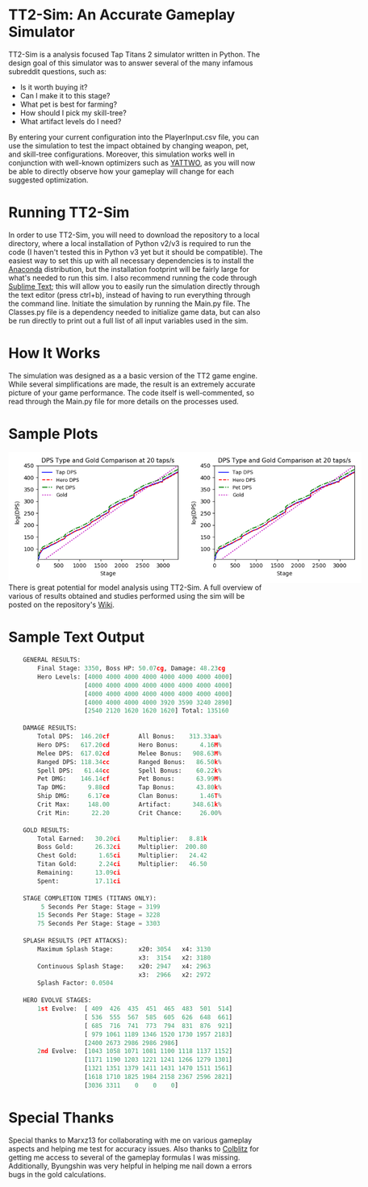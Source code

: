 # TT2-Sim: An Accurate Gameplay Simulator

TT2-Sim is a analysis focused Tap Titans 2 simulator written in Python.  The design goal of this simulator was to answer several of the many infamous subreddit questions, such as:
- Is it worth buying it?
- Can I make it to this stage?
- What pet is best for farming?
- How should I pick my skill-tree?
- What artifact levels do I need?

By entering your current configuration into the PlayerInput.csv file, you can use the simulation to test the impact obtained by changing weapon, pet, and skill-tree configurations.  Moreover, this simulation works well in conjunction with well-known optimizers such as [YATTWO](https://yattwo.me/), as you will now be able to directly observe how your gameplay will change for each suggested optimization.

# Running TT2-Sim
In order to use TT2-Sim, you will need to download the repository to a local directory, where a local installation of Python v2/v3 is required to run the code (I haven't tested this in Python v3 yet but it should be compatible).  The easiest way to set this up with all necessary dependencies is to install the [Anaconda](https://www.continuum.io/downloads) distribution, but the installation footprint will be fairly large for what's needed to run this sim.  I also recommend running the code through [Sublime Text](https://www.sublimetext.com/); this will allow you to easily run the simulation directly through the text editor (press ctrl+b), instead of having to run everything through the command line.  Initiate the simulation by running the Main.py file.  The Classes.py file is a dependency needed to initialize game data, but can also be run directly to print out a full list of all input variables used in the sim.

# How It Works
The simulation was designed as a a basic version of the TT2 game engine.  While several simplifications are made, the result is an extremely accurate picture of your game performance.  The code itself is well-commented, so read through the Main.py file for more details on the processes used.

# Sample Plots
<div style="width:1000px;">
<img src="./images/dps_tap20.png" alt="Splash Comparison" width="350" style="float:left; display:inline;"/><img src="./images/dps_tap20.png" alt="Splash Comparison" width="350" style="float:left; display:inline;"/>
</div>

There is great potential for model analysis using TT2-Sim. A full overview of various of results obtained and studies performed using the sim will be posted on the repository's [Wiki](https://metxchris.github.io/TT2-Sim/).

# Sample Text Output

```python
    GENERAL RESULTS:
        Final Stage: 3350, Boss HP: 50.07cg, Damage: 48.23cg
        Hero Levels: [4000 4000 4000 4000 4000 4000 4000 4000] 
                     [4000 4000 4000 4000 4000 4000 4000 4000] 
                     [4000 4000 4000 4000 4000 4000 4000 4000] 
                     [4000 4000 4000 4000 3920 3590 3240 2890] 
                     [2540 2120 1620 1620 1620] Total: 135160

    DAMAGE RESULTS:
        Total DPS:  146.20cf        All Bonus:    313.33aa%
        Hero DPS:   617.20cd        Hero Bonus:      4.16M%
        Melee DPS:  617.02cd        Melee Bonus:   908.63M%
        Ranged DPS: 118.34cc        Ranged Bonus:   86.50k%
        Spell DPS:   61.44cc        Spell Bonus:    60.22k%
        Pet DMG:    146.14cf        Pet Bonus:      63.99M%
        Tap DMG:      9.88cd        Tap Bonus:      43.80k%
        Ship DMG:     6.17ce        Clan Bonus:      1.46T%
        Crit Max:     148.00        Artifact:      348.61k%
        Crit Min:      22.20        Crit Chance:     26.00%

    GOLD RESULTS:
        Total Earned:   30.20ci     Multiplier:   8.81k
        Boss Gold:      26.32ci     Multiplier:  200.80
        Chest Gold:      1.65ci     Multiplier:   24.42
        Titan Gold:      2.24ci     Multiplier:   46.50
        Remaining:      13.09ci
        Spent:          17.11ci

    STAGE COMPLETION TIMES (TITANS ONLY):
         5 Seconds Per Stage: Stage = 3199
        15 Seconds Per Stage: Stage = 3228
        75 Seconds Per Stage: Stage = 3303

    SPLASH RESULTS (PET ATTACKS):
        Maximum Splash Stage:       x20: 3054   x4: 3130 
                                    x3:  3154   x2: 3180
        Continuous Splash Stage:    x20: 2947   x4: 2963 
                                    x3:  2966   x2: 2972
        Splash Factor: 0.0504

    HERO EVOLVE STAGES:
        1st Evolve:  [ 409  426  435  451  465  483  501  514] 
                     [ 536  555  567  585  605  626  648  661] 
                     [ 685  716  741  773  794  831  876  921] 
                     [ 979 1061 1189 1346 1520 1730 1957 2183] 
                     [2400 2673 2986 2986 2986]
        2nd Evolve:  [1043 1058 1071 1081 1100 1118 1137 1152] 
                     [1171 1190 1203 1221 1241 1266 1279 1301] 
                     [1321 1351 1379 1411 1431 1470 1511 1561] 
                     [1618 1710 1825 1984 2158 2367 2596 2821] 
                     [3036 3311    0    0    0]
```

# Special Thanks
Special thanks to Marxz13 for collaborating with me on various gameplay aspects and helping me test for accuracy issues.  Also thanks to [Colblitz](https://github.com/colblitz) for getting me access to several of the gameplay formulas I was missing.  Additionally, Byungshin was very helpful in helping me nail down a errors bugs in the gold calculations.